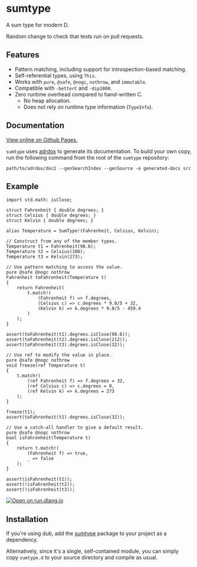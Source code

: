 sumtype
=======

A sum type for modern D.

Random change to check that tests run on pull requests.

Features
--------

- Pattern matching, including support for introspection-based matching.
- Self-referential types, using `This`.
- Works with `pure`, `@safe`, `@nogc`, `nothrow`, and `immutable`.
- Compatible with `-betterC` and `-dip1000`.
- Zero runtime overhead compared to hand-written C.
    - No heap allocation.
    - Does not rely on runtime type information (`TypeInfo`).

Documentation
-------------

[View online on Github Pages.][docs]

`sumtype` uses [adrdox][] to generate its documentation. To build your own
copy, run the following command from the root of the `sumtype` repository:

    path/to/adrdox/doc2 --genSearchIndex --genSource -o generated-docs src

[docs]: https://pbackus.github.io/sumtype/sumtype.html
[adrdox]: https://github.com/adamdruppe/adrdox

Example
-------

    import std.math: isClose;

    struct Fahrenheit { double degrees; }
    struct Celsius { double degrees; }
    struct Kelvin { double degrees; }

    alias Temperature = SumType!(Fahrenheit, Celsius, Kelvin);

    // Construct from any of the member types.
    Temperature t1 = Fahrenheit(98.6);
    Temperature t2 = Celsius(100);
    Temperature t3 = Kelvin(273);

    // Use pattern matching to access the value.
    pure @safe @nogc nothrow
    Fahrenheit toFahrenheit(Temperature t)
    {
        return Fahrenheit(
            t.match!(
                (Fahrenheit f) => f.degrees,
                (Celsius c) => c.degrees * 9.0/5 + 32,
                (Kelvin k) => k.degrees * 9.0/5 - 459.4
            )
        );
    }

    assert(toFahrenheit(t1).degrees.isClose(98.6));
    assert(toFahrenheit(t2).degrees.isClose(212));
    assert(toFahrenheit(t3).degrees.isClose(32));

    // Use ref to modify the value in place.
    pure @safe @nogc nothrow
    void freeze(ref Temperature t)
    {
        t.match!(
            (ref Fahrenheit f) => f.degrees = 32,
            (ref Celsius c) => c.degrees = 0,
            (ref Kelvin k) => k.degrees = 273
        );
    }

    freeze(t1);
    assert(toFahrenheit(t1).degrees.isClose(32));

    // Use a catch-all handler to give a default result.
    pure @safe @nogc nothrow
    bool isFahrenheit(Temperature t)
    {
        return t.match!(
            (Fahrenheit f) => true,
            _ => false
        );
    }

    assert(isFahrenheit(t1));
    assert(!isFahrenheit(t2));
    assert(!isFahrenheit(t3));

[![Open on run.dlang.io](https://img.shields.io/badge/run.dlang.io-open-blue.svg)](https://run.dlang.io/is/jYkbjP)

Installation
------------

If you're using dub, add the [sumtype](https://code.dlang.org/packages/sumtype)
package to your project as a dependency.

Alternatively, since it's a single, self-contained module, you can simply copy
`sumtype.d` to your source directory and compile as usual.
